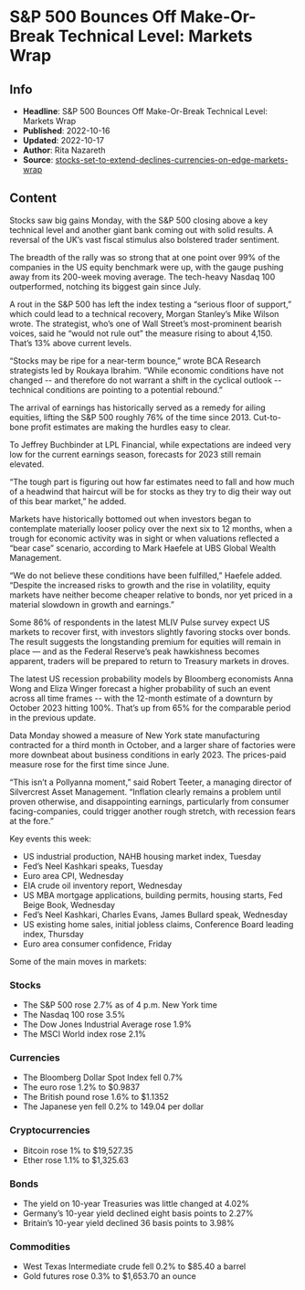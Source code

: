 # S&P 500 Bounces Off Make-Or-Break Technical Level: Markets Wrap

## Info

*   **Headline**: S&P 500 Bounces Off Make-Or-Break Technical Level: Markets Wrap
*   **Published**: 2022-10-16
*   **Updated**: 2022-10-17
*   **Author**: Rita Nazareth
*   **Source**: [stocks-set-to-extend-declines-currencies-on-edge-markets-wrap](https://www.bloomberg.com/news/articles/2022-10-16/stocks-set-to-extend-declines-currencies-on-edge-markets-wrap)
## Content




Stocks saw big gains Monday, with the S&P 500 closing above a key technical level and another giant bank coming out with solid results. A reversal of the UK’s vast fiscal stimulus also bolstered trader sentiment.

The breadth of the rally was so strong that at one point over 99% of the companies in the US equity benchmark were up, with the gauge pushing away from its 200-week moving average. The tech-heavy Nasdaq 100 outperformed, notching its biggest gain since July.

A rout in the S&P 500 has left the index testing a “serious floor of support,” which could lead to a technical recovery, Morgan Stanley’s Mike Wilson wrote. The strategist, who’s one of Wall Street’s most-prominent bearish voices, said he “would not rule out” the measure rising to about 4,150. That’s 13% above current levels.

“Stocks may be ripe for a near-term bounce,” wrote BCA Research strategists led by Roukaya Ibrahim. “While economic conditions have not changed -- and therefore do not warrant a shift in the cyclical outlook -- technical conditions are pointing to a potential rebound.”

The arrival of earnings has historically served as a remedy for ailing equities, lifting the S&P 500 roughly 76% of the time since 2013. Cut-to-bone profit estimates are making the hurdles easy to clear.

To Jeffrey Buchbinder at LPL Financial, while expectations are indeed very low for the current earnings season, forecasts for 2023 still remain elevated.

“The tough part is figuring out how far estimates need to fall and how much of a headwind that haircut will be for stocks as they try to dig their way out of this bear market,” he added.

Markets have historically bottomed out when investors began to contemplate materially looser policy over the next six to 12 months, when a trough for economic activity was in sight or when valuations reflected a “bear case” scenario, according to Mark Haefele at UBS Global Wealth Management.

“We do not believe these conditions have been fulfilled,” Haefele added. “Despite the increased risks to growth and the rise in volatility, equity markets have neither become cheaper relative to bonds, nor yet priced in a material slowdown in growth and earnings.”

Some 86% of respondents in the latest MLIV Pulse survey expect US markets to recover first, with investors slightly favoring stocks over bonds. The result suggests the longstanding premium for equities will remain in place — and as the Federal Reserve’s peak hawkishness becomes apparent, traders will be prepared to return to Treasury markets in droves.

The latest US recession probability models by Bloomberg economists Anna Wong and Eliza Winger forecast a higher probability of such an event across all time frames -- with the 12-month estimate of a downturn by October 2023 hitting 100%. That’s up from 65% for the comparable period in the previous update.

Data Monday showed a measure of New York state manufacturing contracted for a third month in October, and a larger share of factories were more downbeat about business conditions in early 2023. The prices-paid measure rose for the first time since June.

“This isn’t a Pollyanna moment,” said Robert Teeter, a managing director of Silvercrest Asset Management. “Inflation clearly remains a problem until proven otherwise, and disappointing earnings, particularly from consumer facing-companies, could trigger another rough stretch, with recession fears at the fore.”

Key events this week:

*   US industrial production, NAHB housing market index, Tuesday
*   Fed’s Neel Kashkari speaks, Tuesday
*   Euro area CPI, Wednesday
*   EIA crude oil inventory report, Wednesday
*   US MBA mortgage applications, building permits, housing starts, Fed Beige Book, Wednesday
*   Fed’s Neel Kashkari, Charles Evans, James Bullard speak, Wednesday
*   US existing home sales, initial jobless claims, Conference Board leading index, Thursday
*   Euro area consumer confidence, Friday

Some of the main moves in markets:

### Stocks

*   The S&P 500 rose 2.7% as of 4 p.m. New York time
*   The Nasdaq 100 rose 3.5%
*   The Dow Jones Industrial Average rose 1.9%
*   The MSCI World index rose 2.1%

### Currencies

*   The Bloomberg Dollar Spot Index fell 0.7%
*   The euro rose 1.2% to $0.9837
*   The British pound rose 1.6% to $1.1352
*   The Japanese yen fell 0.2% to 149.04 per dollar

### Cryptocurrencies

*   Bitcoin rose 1% to $19,527.35
*   Ether rose 1.1% to $1,325.63

### Bonds

*   The yield on 10-year Treasuries was little changed at 4.02%
*   Germany’s 10-year yield declined eight basis points to 2.27%
*   Britain’s 10-year yield declined 36 basis points to 3.98%

### Commodities

*   West Texas Intermediate crude fell 0.2% to $85.40 a barrel
*   Gold futures rose 0.3% to $1,653.70 an ounce